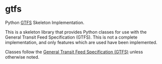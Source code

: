 # gtfs
Python [GTFS](https://developers.google.com/transit/gtfs/) Skeleton
Implementation.

This is a skeleton library that provides Python classes for use with the
General Transit Feed Specification (GTFS). This is not a complete
implementation, and only features which are used have been implemented.

Classes follow the [General Transit Feed Specification (GTFS)](https://developers.google.com/transit/gtfs/)
unless otherwise noted.
